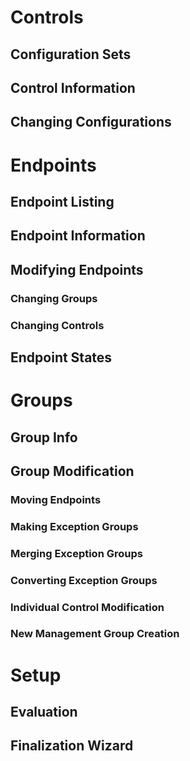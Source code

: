 # Controls

## Configuration Sets
## Control Information
## Changing Configurations
# Endpoints
## Endpoint Listing
## Endpoint Information
## Modifying Endpoints
### Changing Groups
### Changing Controls
## Endpoint States
# Groups
## Group Info
## Group Modification
### Moving Endpoints
### Making Exception Groups
### Merging Exception Groups
### Converting Exception Groups
### Individual Control Modification
### New Management Group Creation
# Setup
## Evaluation
## Finalization Wizard

